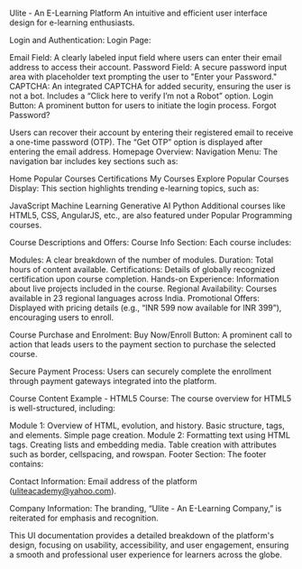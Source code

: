 Ulite - An E-Learning Platform
An intuitive and efficient user interface design for e-learning enthusiasts.

Login and Authentication:
Login Page:

Email Field: A clearly labeled input field where users can enter their email address to access their account.
Password Field: A secure password input area with placeholder text prompting the user to "Enter your Password."
CAPTCHA: An integrated CAPTCHA for added security, ensuring the user is not a bot. Includes a “Click here to verify I’m not a Robot” option.
Login Button: A prominent button for users to initiate the login process.
Forgot Password?

Users can recover their account by entering their registered email to receive a one-time password (OTP). The “Get OTP” option is displayed after entering the email address.
Homepage Overview:
Navigation Menu:
The navigation bar includes key sections such as:

Home
Popular Courses
Certifications
My Courses
Explore
Popular Courses Display:
This section highlights trending e-learning topics, such as:

JavaScript
Machine Learning
Generative AI
Python
Additional courses like HTML5, CSS, AngularJS, etc., are also featured under Popular Programming courses.

Course Descriptions and Offers:
Course Info Section:
Each course includes:

Modules: A clear breakdown of the number of modules.
Duration: Total hours of content available.
Certifications: Details of globally recognized certification upon course completion.
Hands-on Experience: Information about live projects included in the course.
Regional Availability: Courses available in 23 regional languages across India.
Promotional Offers:
Displayed with pricing details (e.g., “INR 599 now available for INR 399”), encouraging users to enroll.

Course Purchase and Enrolment:
Buy Now/Enroll Button:
A prominent call to action that leads users to the payment section to purchase the selected course.

Secure Payment Process:
Users can securely complete the enrollment through payment gateways integrated into the platform.

Course Content Example - HTML5 Course:
The course overview for HTML5 is well-structured, including:

Module 1:
Overview of HTML, evolution, and history.
Basic structure, tags, and elements.
Simple page creation.
Module 2:
Formatting text using HTML tags.
Creating lists and embedding media.
Table creation with attributes such as border, cellspacing, and rowspan.
Footer Section:
The footer contains:

Contact Information:
Email address of the platform (uliteacademy@yahoo.com).

Company Information:
The branding, “Ulite - An E-Learning Company,” is reiterated for emphasis and recognition.

This UI documentation provides a detailed breakdown of the platform's design, focusing on usability, accessibility, and user engagement, ensuring a smooth and professional user experience for learners across the globe.
